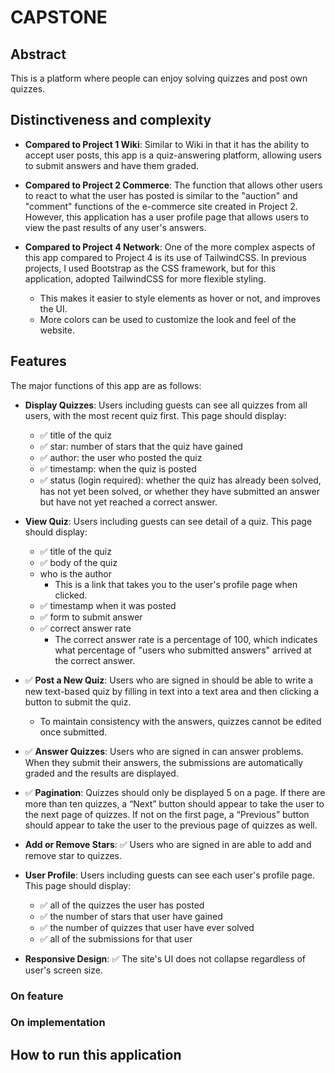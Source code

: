# CAPSTONE

## Abstract

This is a platform where people can enjoy solving quizzes and post own quizzes.

## Distinctiveness and complexity

* **Compared to Project 1 Wiki**: Similar to Wiki in that it has the ability to accept user posts, this app is a quiz-answering platform, allowing users to submit answers and have them graded.

* **Compared to Project 2 Commerce**: The function that allows other users to react to what the user has posted is similar to the "auction" and "comment" functions of the e-commerce site created in Project 2. However, this application has a user profile page that allows users to view the past results of any user's answers.

* **Compared to Project 4 Network**: One of the more complex aspects of this app compared to Project 4 is its use of TailwindCSS. In previous projects, I used Bootstrap as the CSS framework, but for this application, adopted TailwindCSS for more flexible styling. 
  * This makes it easier to style elements as hover or not, and improves the UI. 
  * More colors can be used to customize the look and feel of the website.

## Features

The major functions of this app are as follows:

* **Display Quizzes**: Users including guests can see all quizzes from all users, with the most recent quiz first. This page should display:
  * ✅ title of the quiz
  * ✅ star: number of stars that the quiz have gained
  * ✅ author: the user who posted the quiz
  * ✅ timestamp: when the quiz is posted
  * ✅ status (login required): whether the quiz has already been solved, has not yet been solved, or whether they have submitted an answer but have not yet reached a correct answer.

* **View Quiz**: Users including guests can see detail of a quiz. This page should display:
  * ✅ title of the quiz
  * ✅ body of the quiz
  * who is the author
    * This is a link that takes you to the user's profile page when clicked.
  * ✅ timestamp when it was posted
  * ✅ form to submit answer
  * ✅ correct answer rate
    * The correct answer rate is a percentage of 100, which indicates what percentage of "users who submitted answers" arrived at the correct answer.

* ✅ **Post a New Quiz**: Users who are signed in should be able to write a new text-based quiz by filling in text into a text area and then clicking a button to submit the quiz.
  * To maintain consistency with the answers, quizzes cannot be edited once submitted.

* ✅ **Answer Quizzes**: Users who are signed in can answer problems. When they submit their answers, the submissions are automatically graded and the results are displayed.

* ✅ **Pagination**: Quizzes should only be displayed 5 on a page. If there are more than ten quizzes, a “Next” button should appear to take the user to the next page of quizzes. If not on the first page, a “Previous” button should appear to take the user to the previous page of quizzes as well.

* **Add or Remove Stars**: ✅ Users who are signed in are able to add and remove star to quizzes.

* **User Profile**: Users including guests can see each user's profile page. This page should display:
  * ✅ all of the quizzes the user has posted
  * ✅ the number of stars that user have gained
  * ✅ the number of quizzes that user have ever solved
  * ✅ all of the submissions for that user

* **Responsive Design**: ✅ The site's UI does not collapse regardless of user's screen size.

### On feature

### On implementation

## How to run this application
